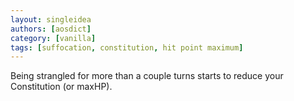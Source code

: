 ```yaml
---
layout: singleidea
authors: [aosdict]
category: [vanilla]
tags: [suffocation, constitution, hit point maximum]
---
```

Being strangled for more than a couple turns starts to reduce your Constitution (or maxHP).
